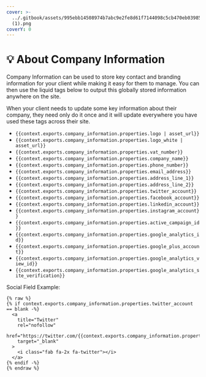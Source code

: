 ```yaml
---
cover: >-
  ../.gitbook/assets/995ebb14508974b7abc9e2fe8d61f7144098c5cb470eb039859264b82f914fa2cmscompany_1nf3ghd
  (1).png
coverY: 0
---
```


# 💡 About Company Information

Company Information can be used to store key contact and branding information for your client while making it easy for them to manage. You can then use the liquid tags below to output this globally stored information anywhere on the site.

When your client needs to update some key information about their company, they need only do it once and it will update everywhere you have used these tags across their site.

* `{{context.exports.company_information.properties.logo | asset_url}}`
* `{{context.exports.company_information.properties.logo_white | asset_url}}`
* `{{context.exports.company_information.properties.vat_number}}`
* `{{context.exports.company_information.properties.company_name}}`
* `{{context.exports.company_information.properties.phone_number}}`
* `{{context.exports.company_information.properties.email_address}}`
* `{{context.exports.company_information.properties.address_line_1}}`
* `{{context.exports.company_information.properties.address_line_2}}`
* `{{context.exports.company_information.properties.twitter_account}}`
* `{{context.exports.company_information.properties.facebook_account}}`
* `{{context.exports.company_information.properties.linkedin_account}}`
* `{{context.exports.company_information.properties.instagram_account}}`
* `{{context.exports.company_information.properties.active_campaign_id}}`
* `{{context.exports.company_information.properties.google_analytics_id}}`
* `{{context.exports.company_information.properties.google_plus_account}}`
* `{{context.exports.company_information.properties.google_analytics_view_id}}`
* `{{context.exports.company_information.properties.google_analytics_site_verification}}`

Social Field Example:

```liquid
{% raw %}
{% if context.exports.company_information.properties.twitter_account == blank -%}
  <a 
    title="Twitter"
    rel="nofollow"
    href="https://twitter.com/{{context.exports.company_information.properties.twitter_account}}"
    target="_blank"
  >
    <i class="fab fa-2x fa-twitter"></i>
  </a>
{% endif -%}
{% endraw %}
```
